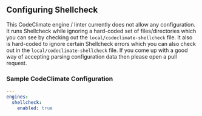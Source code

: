 ## Configuring Shellcheck

This CodeClimate engine / linter currently does not allow any configuration. It runs Shellcheck while ignoring a hard-coded set of files/directories which you can see by checking out the `local/codeclimate-shellcheck` file. It also is hard-coded to ignore certain Shellcheck errors which you can also check out in the `local/codeclimate-shellcheck` file. If you come up with a good way of accepting parsing configuration data then please open a pull request.

### Sample CodeClimate Configuration

```yaml
---
engines:
  shellcheck:
    enabled: true
```
